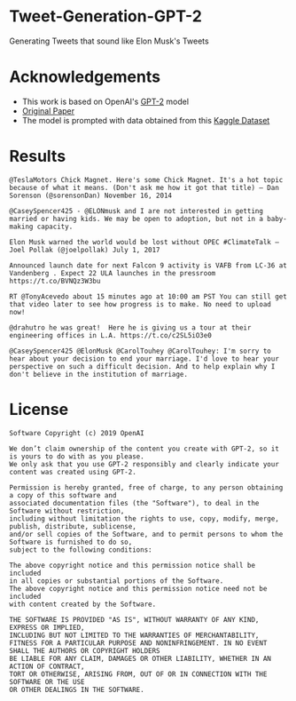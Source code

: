 # Tweet-Generation-GPT-2
Generating Tweets that sound like Elon Musk's Tweets

# Acknowledgements
* This work is based on OpenAI's [GPT-2](https://github.com/openai/gpt-2) model
* [Original Paper](https://cdn.openai.com/better-language-models/language_models_are_unsupervised_multitask_learners.pdf)
* The model is prompted with data obtained from this [Kaggle Dataset](https://www.kaggle.com/kulgen/elon-musks-tweets)

# Results
```
@TeslaMotors Chick Magnet. Here's some Chick Magnet. It's a hot topic because of what it means. (Don't ask me how it got that title) — Dan Sorenson (@sorensonDan) November 16, 2014
```
```
@CaseySpencer425 - @ELONmusk and I are not interested in getting married or having kids. We may be open to adoption, but not in a baby-making capacity.
```
```
Elon Musk warned the world would be lost without OPEC #ClimateTalk — Joel Pollak (@joelpollak) July 1, 2017
```
```
Announced launch date for next Falcon 9 activity is VAFB from LC-36 at Vandenberg . Expect 22 ULA launches in the pressroom https://t.co/BVNQz3W3bu
```
```
RT @TonyAcevedo about 15 minutes ago at 10:00 am PST You can still get that video later to see how progress is to make. No need to upload now!
```
```
@drahutro he was great!  Here he is giving us a tour at their engineering offices in L.A. https://t.co/c2SL5iO3e0
```
```
@CaseySpencer425 @ElonMusk @CarolTouhey @CarolTouhey: I'm sorry to hear about your decision to end your marriage. I'd love to hear your perspective on such a difficult decision. And to help explain why I don't believe in the institution of marriage.
```

# License

``` 
Software Copyright (c) 2019 OpenAI

We don’t claim ownership of the content you create with GPT-2, so it is yours to do with as you please.
We only ask that you use GPT-2 responsibly and clearly indicate your content was created using GPT-2.

Permission is hereby granted, free of charge, to any person obtaining a copy of this software and
associated documentation files (the "Software"), to deal in the Software without restriction,
including without limitation the rights to use, copy, modify, merge, publish, distribute, sublicense,
and/or sell copies of the Software, and to permit persons to whom the Software is furnished to do so,
subject to the following conditions:

The above copyright notice and this permission notice shall be included
in all copies or substantial portions of the Software.
The above copyright notice and this permission notice need not be included
with content created by the Software.

THE SOFTWARE IS PROVIDED "AS IS", WITHOUT WARRANTY OF ANY KIND, EXPRESS OR IMPLIED,
INCLUDING BUT NOT LIMITED TO THE WARRANTIES OF MERCHANTABILITY,
FITNESS FOR A PARTICULAR PURPOSE AND NONINFRINGEMENT. IN NO EVENT SHALL THE AUTHORS OR COPYRIGHT HOLDERS
BE LIABLE FOR ANY CLAIM, DAMAGES OR OTHER LIABILITY, WHETHER IN AN ACTION OF CONTRACT,
TORT OR OTHERWISE, ARISING FROM, OUT OF OR IN CONNECTION WITH THE SOFTWARE OR THE USE
OR OTHER DEALINGS IN THE SOFTWARE. 
```

